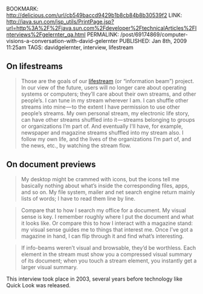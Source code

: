 BOOKMARK: http://delicious.com/url/cb549baccd9429b1b8cb84b8b30539f2
LINK: http://java.sun.com/jsp_utils/PrintPage.jsp?url=http%3A%2F%2Fjava.sun.com%2Fdeveloper%2FtechnicalArticles%2FInterviews%2Fgelernter_qa.html
PERMALINK: /post/69174869/computer-visions-a-conversation-with-david-gelernter
PUBLISHED: Jan 8th, 2009 11:25am
TAGS: davidgelernter, interview, lifestream

## On lifestreams

> Those are the goals of our [lifestream][ls] (or “information beam”) project. In our
> view of the future, users will no longer care about operating systems or
> computers; they’ll care about their own streams, and other people’s. I can
> tune in my stream wherever I am. I can shuffle other streams into mine — to the
> extent I have permission to use other people’s streams. My own personal
> stream, my electronic life story, can have other streams shuffled into
> it — streams belonging to groups or organizations I’m part of. And eventually
> I'll have, for example, newspaper and magazine streams shuffled into my
> stream also. I follow my own life, and the lives of the organizations I’m
> part of, and the news, etc., by watching the stream flow.

 [ls]: http://cs-www.cs.yale.edu/homes/freeman/lifestreams.html

## On document previews

> My desktop might be crammed with icons, but the icons tell me basically
> nothing about what’s inside the corresponding files, apps, and so on. My
> file system, mailer and net search engine return mainly lists of words; I
> have to read them line by line.

> Compare that to how I search my office for a document. My visual sense is
> key. I remember roughly where I put the document and what it looks like.
> Or compare this to how I interact with a magazine stand: my visual sense
> guides me to things that interest me. Once I’ve got a magazine in hand, I can
> flip through it and find what’s interesting.

> If info-beams weren’t visual and browsable, they’d be worthless. Each element
> in the stream must show you a compressed visual summary of its document; when
> you touch a stream element, you instantly get a larger visual summary.

This interview took place in 2003, several years before technology like Quick Look was released.
